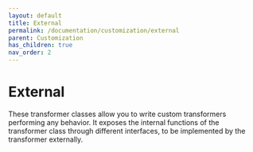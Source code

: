 ```yaml
---
layout: default
title: External
permalink: /documentation/customization/external
parent: Customization
has_children: true
nav_order: 2
---
```


# External

These transformer classes allow you to write custom transformers performing any behavior. It exposes the internal functions of the transformer class through different interfaces, to be implemented by the transformer externally.
